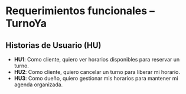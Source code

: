# Requerimientos funcionales – TurnoYa

## Historias de Usuario (HU)

- **HU1**: Como cliente, quiero ver horarios disponibles para reservar un turno.
- **HU2**: Como cliente, quiero cancelar un turno para liberar mi horario.
- **HU3**: Como dueño, quiero gestionar mis horarios para mantener mi agenda organizada.
